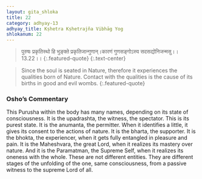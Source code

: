 ```yaml
---
layout: gita_shloka
title: 22
category: adhyay-13
adhyay_title: Kṣhetra Kṣhetrajña Vibhāg Yog
shlokanum: 22
---
```


> पुरुषः प्रकृतिस्थो हि भुङ्क्ते प्रकृतिजान्गुणान्।कारणं गुणसङ्गोऽस्य सदसद्योनिजन्मसु।।13.22।।
{:.featured-quote}
{:.text-center}

> Since the soul is seated in Nature, therefore it experiences the qualities born of Nature. Contact with the qualities is the cause of its births in good and evil wombs.
{:.featured-quote}

### Osho’s Commentary
This Purusha within the body has many names, depending on its state of consciousness.
It is the upadrashta, the witness, the spectator. This is its purest state.
It is the anumanta, the permitter. When it identifies a little, it gives its consent to the actions of nature.
It is the bharta, the supporter.
It is the bhokta, the experiencer, when it gets fully entangled in pleasure and pain.
It is the Maheshvara, the great Lord, when it realizes its mastery over nature.
And it is the Paramatman, the Supreme Self, when it realizes its oneness with the whole.
These are not different entities. They are different stages of the unfolding of the one, same consciousness, from a passive witness to the supreme Lord of all.
